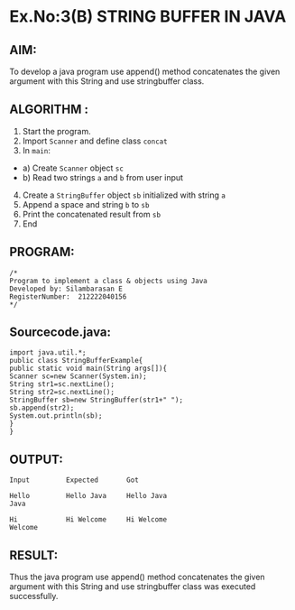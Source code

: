 # Ex.No:3(B) STRING BUFFER IN JAVA

## AIM:
To develop a java program use append() method concatenates the given argument with this String and use stringbuffer class.

## ALGORITHM :
1.	Start the program.
2.	Import `Scanner` and define class `concat`
3.	In `main`:
-	a) Create `Scanner` object `sc`
-	b) Read two strings `a` and `b` from user input
4.	Create a `StringBuffer` object `sb` initialized with string `a`
5.	Append a space and string `b` to `sb`
6.	Print the concatenated result from `sb`
7.	End







## PROGRAM:
 ```
/*
Program to implement a class & objects using Java
Developed by: Silambarasan E
RegisterNumber:  212222040156
*/
```

## Sourcecode.java:
```
import java.util.*;
public class StringBufferExample{  
public static void main(String args[]){  
Scanner sc=new Scanner(System.in);
String str1=sc.nextLine();
String str2=sc.nextLine();
StringBuffer sb=new StringBuffer(str1+" ");  
sb.append(str2);  
System.out.println(sb);  
}  
}  
```






## OUTPUT:
```
Input         Expected       Got

Hello         Hello Java     Hello Java
Java 

Hi            Hi Welcome     Hi Welcome
Welcome
```
## RESULT:
Thus the java program use append() method concatenates the given argument with this String and use stringbuffer class was executed successfully.
